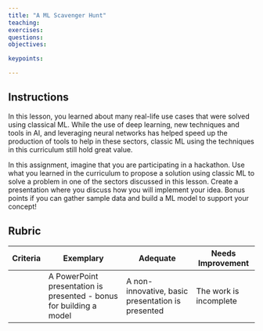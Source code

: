 ```yaml
---
title: "A ML Scavenger Hunt"
teaching: 
exercises:
questions:
objectives:

keypoints:

---
```


## Instructions

In this lesson, you learned about many real-life use cases that were solved using classical ML. While the use of deep learning, new techniques and tools in AI, and leveraging neural networks has helped speed up the production of tools to help in these sectors, classic ML using the techniques in this curriculum still hold great value.

In this assignment, imagine that you are participating in a hackathon. Use what you learned in the curriculum to propose a solution using classic ML to solve a problem in one of the sectors discussed in this lesson. Create a presentation where you discuss how you will implement your idea. Bonus points if you can gather sample data and build a ML model to support your concept!

## Rubric

| Criteria | Exemplary                                                           | Adequate                                          | Needs Improvement      |
| -------- | ------------------------------------------------------------------- | ------------------------------------------------- | ---------------------- |
|          | A PowerPoint presentation is presented - bonus for building a model | A non-innovative, basic presentation is presented | The work is incomplete |
